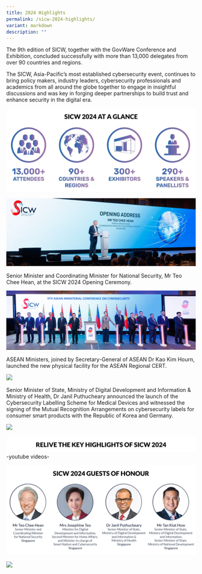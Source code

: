 ```yaml
---
title: 2024 Highlights
permalink: /sicw-2024-highlights/
variant: markdown
description: ""
---
```

The 9th edition of SICW, together with the GovWare Conference and Exhibition, concluded successfully with more than 13,000 delegates from over 90 countries and regions.

The SICW, Asia-Pacific’s most established cybersecurity event, continues to bring policy makers, industry leaders, cybersecurity professionals and academics from all around the globe together to engage in insightful discussions and was key in forging deeper partnerships to build trust and enhance security in the digital era.

![](/images/2024%20highlights/2024_highlights_stats.png)

![](/images/2024%20highlights/2024_highlights_1_cropped.jpg)
	
Senior Minister and Coordinating Minister for National Security, Mr Teo Chee Hean, at the SICW 2024 Opening Ceremony.

![](/images/2024%20highlights/2024_highlights_2.jpg)

ASEAN Ministers, joined by Secretary-General of ASEAN Dr Kao Kim Hourn, launched the new physical facility for the ASEAN Regional CERT.

![](/images/2024%20highlights/2024_highlights_MRA_signing.png)

Senior Minister of State, Ministry of Digital Development and Information & Ministry of Health, Dr Janil Puthucheary announced the launch of the Cybersecurity Labelling Scheme for Medical Devices and witnessed the signing of the Mutual Recognition Arrangements on cybersecurity labels for consumer smart products with the Republic of Korea and Germany.

![](/images/2024%20highlights/2024_highlights_collage_updated.png)

![](/images/2024%20highlights/2024_highlights_key_highlights.png)
-youtube videos-

![](/images/2024%20highlights/2024_highlights_GOHs.png)

![](/images/2024%20highlights/2024_highlights_distinguished_guests_and_speakers.png)